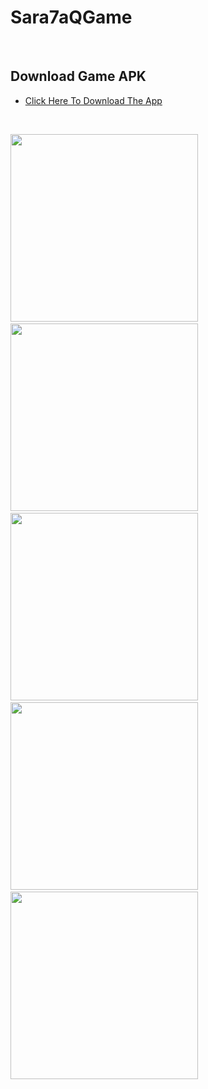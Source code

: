 # Sara7aQGame

<br>

## Download Game APK
* [Click Here To Download The App](https://www.mediafire.com/file/exfur6ey7s0katp/sara7a-q-game.apk/file)

<br>

<img src="https://user-images.githubusercontent.com/91541580/235229820-018f5866-bcb0-4fcd-9c86-0e1fbe4e3461.jpg" width="300">&nbsp;
<img src="https://user-images.githubusercontent.com/91541580/235229842-d8055b0d-24af-473f-ae4e-1ead996bad9b.jpg" width="300">&nbsp;
<img src="https://user-images.githubusercontent.com/91541580/235229833-fcea9553-bd6b-4e28-8d93-30b525f13bb1.jpg" width="300">&nbsp;
<img src="https://user-images.githubusercontent.com/91541580/235229830-fc5783bb-21fb-4434-89ee-8c757e5d359e.jpg" width="300">&nbsp;
<img src="https://user-images.githubusercontent.com/91541580/235229839-5c9903c6-3f82-4cc0-b118-b87300488cc3.jpg" width="300">&nbsp;
